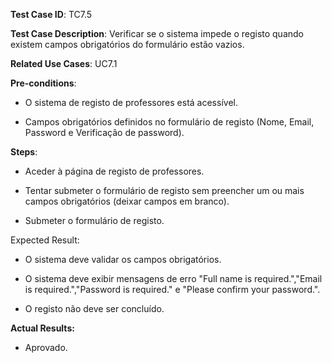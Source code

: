 **Test Case ID**: TC7.5

**Test Case Description**: Verificar se o sistema impede o registo quando existem campos obrigatórios do formulário estão vazios.

**Related Use Cases**: UC7.1

**Pre-conditions**:
- O sistema de registo de professores está acessível.

- Campos obrigatórios definidos no formulário de registo (Nome, Email, Password e Verificação de password).

**Steps**:
- Aceder à página de registo de professores.

- Tentar submeter o formulário de registo sem preencher um ou mais campos obrigatórios (deixar campos em branco).

- Submeter o formulário de registo.

Expected Result:
- O sistema deve validar os campos obrigatórios.

- O sistema deve exibir mensagens de erro "Full name is required.","Email is required.","Password is required." e "Please confirm your password.".

- O registo não deve ser concluído.

**Actual Results:**

- Aprovado.